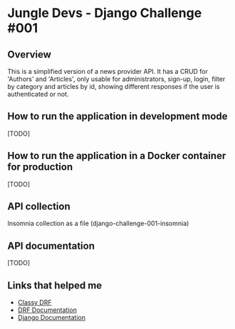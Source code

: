 # Jungle Devs - Django Challenge #001
## Overview
This is a simplified version of a news provider API. It has a CRUD for 'Authors' and 'Articles', only usable for administrators, sign-up, login, filter by category and
articles by id, showing different responses if the user is authenticated or not.

## How to run the application in development mode
[TODO]

## How to run the application in a Docker container for production
[TODO]

## API collection
Insomnia collection as a file (django-challenge-001-insomnia)

## API documentation
[TODO]

## Links that helped me
 - [Classy DRF](https://www.cdrf.co/)
 - [DRF Documentation](https://www.django-rest-framework.org/)
 - [Django Documentation](https://docs.djangoproject.com/en/3.2/)
